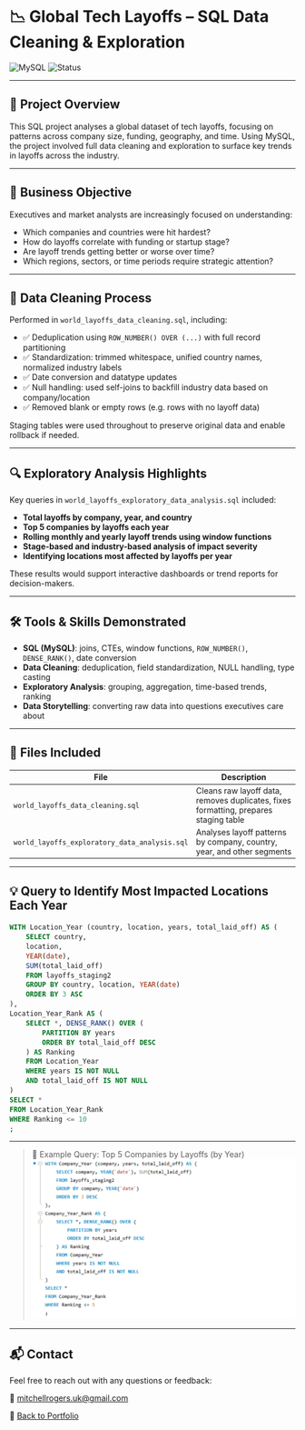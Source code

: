 # 📉 Global Tech Layoffs – SQL Data Cleaning & Exploration

![MySQL](https://img.shields.io/badge/SQL-MySQL-informational?style=flat&logo=mysql&logoColor=white)
![Status](https://img.shields.io/badge/Project-Complete-brightgreen)

---

## 📌 Project Overview

This SQL project analyses a global dataset of tech layoffs, focusing on patterns across company size, funding, geography, and time. Using MySQL, the project involved full data cleaning and exploration to surface key trends in layoffs across the industry.

---

## 🎯 Business Objective

Executives and market analysts are increasingly focused on understanding:
- Which companies and countries were hit hardest?
- How do layoffs correlate with funding or startup stage?
- Are layoff trends getting better or worse over time?
- Which regions, sectors, or time periods require strategic attention?

---

## 🧹 Data Cleaning Process

Performed in `world_layoffs_data_cleaning.sql`, including:
- ✅ Deduplication using `ROW_NUMBER() OVER (...)` with full record partitioning
- ✅ Standardization: trimmed whitespace, unified country names, normalized industry labels
- ✅ Date conversion and datatype updates
- ✅ Null handling: used self-joins to backfill industry data based on company/location
- ✅ Removed blank or empty rows (e.g. rows with no layoff data)

Staging tables were used throughout to preserve original data and enable rollback if needed.

---

## 🔍 Exploratory Analysis Highlights

Key queries in `world_layoffs_exploratory_data_analysis.sql` included:

- **Total layoffs by company, year, and country**
- **Top 5 companies by layoffs each year**
- **Rolling monthly and yearly layoff trends using window functions**
- **Stage-based and industry-based analysis of impact severity**
- **Identifying locations most affected by layoffs per year**

These results would support interactive dashboards or trend reports for decision-makers.

---

## 🛠 Tools & Skills Demonstrated

- **SQL (MySQL)**: joins, CTEs, window functions, `ROW_NUMBER()`, `DENSE_RANK()`, date conversion
- **Data Cleaning**: deduplication, field standardization, NULL handling, type casting
- **Exploratory Analysis**: grouping, aggregation, time-based trends, ranking
- **Data Storytelling**: converting raw data into questions executives care about

---

## 📂 Files Included

| File | Description |
|------|-------------|
| `world_layoffs_data_cleaning.sql` | Cleans raw layoff data, removes duplicates, fixes formatting, prepares staging table |
| `world_layoffs_exploratory_data_analysis.sql` | Analyses layoff patterns by company, country, year, and other segments |

---

## 💡 Query to Identify Most Impacted Locations Each Year

```sql
WITH Location_Year (country, location, years, total_laid_off) AS (
	SELECT country,
    location,
    YEAR(date),
    SUM(total_laid_off)
	FROM layoffs_staging2
	GROUP BY country, location, YEAR(date)
	ORDER BY 3 ASC
),
Location_Year_Rank AS (
	SELECT *, DENSE_RANK() OVER (
		PARTITION BY years
		ORDER BY total_laid_off DESC
	) AS Ranking
	FROM Location_Year
	WHERE years IS NOT NULL
	AND total_laid_off IS NOT NULL
)
SELECT *
FROM Location_Year_Rank
WHERE Ranking <= 10
;
```

---

> 📸 Example Query: Top 5 Companies by Layoffs (by Year)  
![SQL Output](images/top-layoff-companies.png)

---

## 📬 Contact

Feel free to reach out with any questions or feedback:

📧 mitchellrogers.uk@gmail.com

🔗 [Back to Portfolio](https://mjr-portfolio.github.io/mjr_analyst_portfolio.github.io/)
